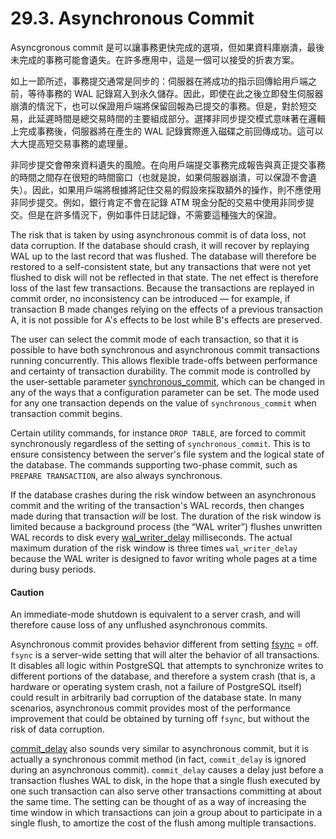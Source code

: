 # 29.3. Asynchronous Commit

Asyncgronous commit 是可以讓事務更快完成的選項，但如果資料庫崩潰，最後未完成的事務可能會遺失。在許多應用中，這是一個可以接受的折衷方案。

如上一節所述，事務提交通常是同步的：伺服器在將成功的指示回傳給用戶端之前，等待事務的 WAL 記錄寫入到永久儲存。因此，即使在此之後立即發生伺服器崩潰的情況下，也可以保證用戶端將保留回報為已提交的事務。但是，對於短交易，此延遲時間是總交易時間的主要組成部分。選擇非同步提交模式意味著在邏輯上完成事務後，伺服器將在產生的 WAL 記錄實際進入磁碟之前回傳成功。這可以大大提高短交易事務的處理量。

非同步提交會帶來資料遺失的風險。在向用戶端提交事務完成報告與真正提交事務的時間之間存在很短的時間窗口（也就是說，如果伺服器崩潰，可以保證不會遺失）。因此，如果用戶端將根據將記住交易的假設來採取額外的操作，則不應使用非同步提交。例如，銀行肯定不會在記錄 ATM 現金分配的交易中使用非同步提交。但是在許多情況下，例如事件日誌記錄，不需要這種強大的保證。

The risk that is taken by using asynchronous commit is of data loss, not data corruption. If the database should crash, it will recover by replaying WAL up to the last record that was flushed. The database will therefore be restored to a self-consistent state, but any transactions that were not yet flushed to disk will not be reflected in that state. The net effect is therefore loss of the last few transactions. Because the transactions are replayed in commit order, no inconsistency can be introduced — for example, if transaction B made changes relying on the effects of a previous transaction A, it is not possible for A's effects to be lost while B's effects are preserved.

The user can select the commit mode of each transaction, so that it is possible to have both synchronous and asynchronous commit transactions running concurrently. This allows flexible trade-offs between performance and certainty of transaction durability. The commit mode is controlled by the user-settable parameter [synchronous\_commit](https://www.postgresql.org/docs/12/runtime-config-wal.html#GUC-SYNCHRONOUS-COMMIT), which can be changed in any of the ways that a configuration parameter can be set. The mode used for any one transaction depends on the value of `synchronous_commit` when transaction commit begins.

Certain utility commands, for instance `DROP TABLE`, are forced to commit synchronously regardless of the setting of `synchronous_commit`. This is to ensure consistency between the server's file system and the logical state of the database. The commands supporting two-phase commit, such as `PREPARE TRANSACTION`, are also always synchronous.

If the database crashes during the risk window between an asynchronous commit and the writing of the transaction's WAL records, then changes made during that transaction _will_ be lost. The duration of the risk window is limited because a background process \(the “WAL writer”\) flushes unwritten WAL records to disk every [wal\_writer\_delay](https://www.postgresql.org/docs/12/runtime-config-wal.html#GUC-WAL-WRITER-DELAY) milliseconds. The actual maximum duration of the risk window is three times `wal_writer_delay` because the WAL writer is designed to favor writing whole pages at a time during busy periods.

#### Caution

An immediate-mode shutdown is equivalent to a server crash, and will therefore cause loss of any unflushed asynchronous commits.

Asynchronous commit provides behavior different from setting [fsync](https://www.postgresql.org/docs/12/runtime-config-wal.html#GUC-FSYNC) = off. `fsync` is a server-wide setting that will alter the behavior of all transactions. It disables all logic within PostgreSQL that attempts to synchronize writes to different portions of the database, and therefore a system crash \(that is, a hardware or operating system crash, not a failure of PostgreSQL itself\) could result in arbitrarily bad corruption of the database state. In many scenarios, asynchronous commit provides most of the performance improvement that could be obtained by turning off `fsync`, but without the risk of data corruption.

[commit\_delay](https://www.postgresql.org/docs/12/runtime-config-wal.html#GUC-COMMIT-DELAY) also sounds very similar to asynchronous commit, but it is actually a synchronous commit method \(in fact, `commit_delay` is ignored during an asynchronous commit\). `commit_delay` causes a delay just before a transaction flushes WAL to disk, in the hope that a single flush executed by one such transaction can also serve other transactions committing at about the same time. The setting can be thought of as a way of increasing the time window in which transactions can join a group about to participate in a single flush, to amortize the cost of the flush among multiple transactions.

